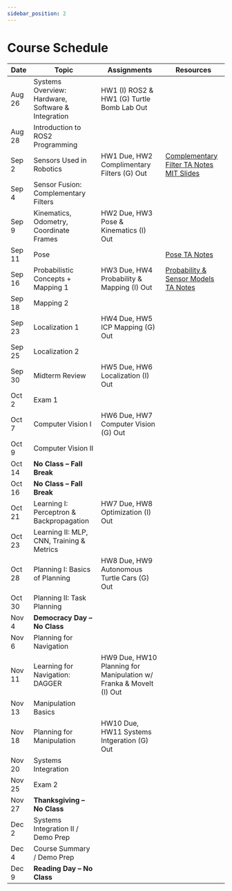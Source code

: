 ```yaml
---
sidebar_position: 2
---
```


# Course Schedule

| Date       | Topic                                           | Assignments                        | Resources |
|------------|------------------------------------------------|------------------------------------|----------|
| Aug 26     | Systems Overview: Hardware, Software & Integration | HW1 (I) ROS2 & HW1 (G) Turtle Bomb Lab Out               |  |
| Aug 28     | Introduction to ROS2 Programming               |                                    |  |
| Sep 2      | Sensors Used in Robotics                       | HW1 Due, HW2 Complimentary Filters (G) Out  | [Complementary Filter TA Notes](https://drive.google.com/file/d/1mUZHIWnpcGpnRSVbRb3KgH6O4fEun9Gc/view?usp=sharing) [MIT Slides](https://drive.google.com/file/d/0B9rLLz1XQKmaLVJLSkRwMTU0b0E/view?resourcekey=0-oUq7ThstZRP9gGOzXQz9ZA) |
| Sep 4      | Sensor Fusion: Complementary Filters           |                                    |  |
| Sep 9      | Kinematics, Odometry, Coordinate Frames        | HW2 Due, HW3 Pose & Kinematics (I) Out |  |
| Sep 11     | Pose                                           |                                    | [Pose TA Notes](https://drive.google.com/file/d/1BnIqnIGjuGM7NvUtovY6RNhuKWtVqlhf/view?usp=sharing) |
| Sep 16     | Probabilistic Concepts + Mapping 1             | HW3 Due, HW4 Probability & Mapping (I) Out                   | [Probability & Sensor Models TA Notes](https://drive.google.com/file/d/1gBJaunl9R5NOulfjdcsoFRSLSqKdhUEZ/view?usp=sharing) |
| Sep 18     | Mapping 2                                      |                                    |  |
| Sep 23     | Localization 1                                 | HW4 Due, HW5 ICP Mapping (G) Out                   |  |
| Sep 25     | Localization 2                                 |                                    | |
| Sep 30     | Midterm Review                                 | HW5 Due, HW6 Localization (I) Out                   |          |
| Oct 2      | Exam 1                                         |                                    | |
| Oct 7      | Computer Vision I                              | HW6 Due, HW7 Computer Vision (G) Out |  |
| Oct 9      | Computer Vision II                             |                                    |  |
| Oct 14     | **No Class – Fall Break**                      |                                    |          |
| Oct 16     | **No Class – Fall Break**                      |                                    |          |
| Oct 21     | Learning I: Perceptron & Backpropagation       | HW7 Due, HW8 Optimization (I) Out                   | |
| Oct 23     | Learning II: MLP, CNN, Training & Metrics      |                                    | |
| Oct 28     | Planning I: Basics of Planning                 | HW8 Due, HW9 Autonomous Turtle Cars (G) Out                   | |
| Oct 30     | Planning II: Task Planning                     |                                    ||
| Nov 4      | **Democracy Day – No Class**                   |                                    |          |
| Nov 6      | Planning for Navigation                        |                                    |  |
| Nov 11     | Learning for Navigation: DAGGER                | HW9 Due, HW10 Planning for Manipulation w/ Franka & MoveIt (I) Out                  ||
| Nov 13     | Manipulation Basics                            |                                    |  |
| Nov 18     | Planning for Manipulation                      | HW10 Due, HW11 Systems Intgeration (G) Out                 |  |
| Nov 20     | Systems Integration                            |                                    | |
| Nov 25     | Exam 2                                         |                 |          |
| Nov 27     | **Thanksgiving – No Class**                    |                                    |          |
| Dec 2      | Systems Integration II / Demo Prep             |                            |  |
| Dec 4      | Course Summary / Demo Prep                     |                                    |  |
| Dec 9      | **Reading Day – No Class**                     |                                    |          |

